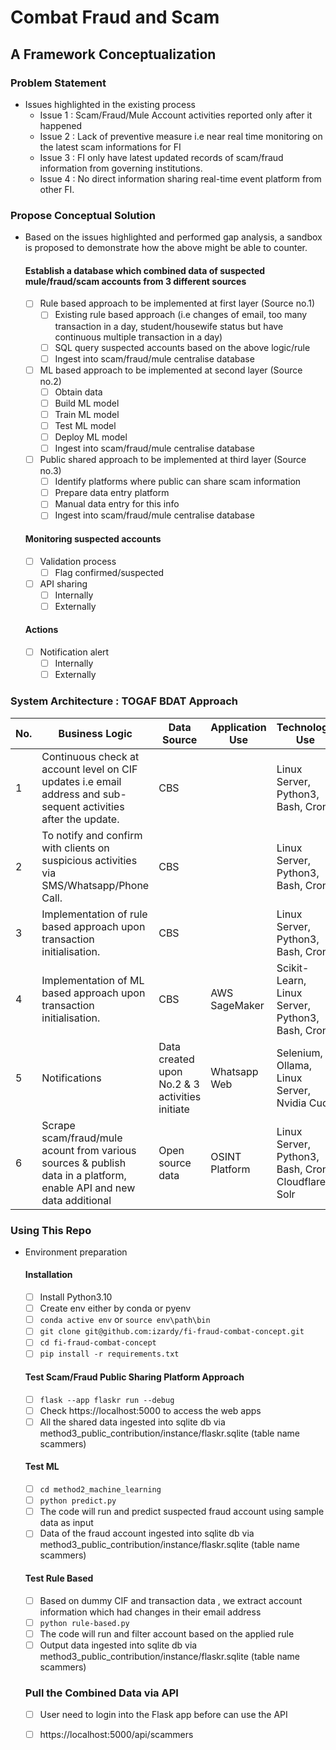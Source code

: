 # Combat Fraud and Scam
## A Framework Conceptualization
### Problem Statement
- Issues highlighted in the existing process
    - Issue 1 : Scam/Fraud/Mule Account activities reported only after it happened
    - Issue 2 : Lack of preventive measure i.e near real time monitoring on the latest scam informations for FI
    - Issue 3 : FI only have latest updated records of scam/fraud information from governing institutions. 
    - Issue 4 : No direct information sharing real-time event platform from other FI. 
### Propose Conceptual Solution
- Based on the issues highlighted and performed gap analysis, a sandbox is proposed to demonstrate how the above might be able to counter.
  #### Establish a database which combined data of suspected mule/fraud/scam accounts from 3 different sources
    - [ ] Rule based approach to be implemented at first layer (Source no.1)
        - [ ] Existing rule based approach (i.e changes of email, too many transaction in a day, student/housewife status but have continuous multiple transaction in a day)
        - [ ] SQL query suspected accounts based on the above logic/rule
        - [ ] Ingest into scam/fraud/mule centralise database
    - [ ] ML based approach to be implemented at second layer (Source no.2)
        - [ ] Obtain data
        - [ ] Build ML model
        - [ ] Train ML model
        - [ ] Test ML model
        - [ ] Deploy ML model
        - [ ] Ingest into scam/fraud/mule centralise database
    - [ ] Public shared approach to be implemented at third layer (Source no.3)
        - [ ] Identify platforms where public can share scam information
        - [ ] Prepare data entry platform
        - [ ] Manual data entry for this info
        - [ ] Ingest into scam/fraud/mule centralise database
  #### Monitoring suspected accounts
     - [ ] Validation process
         - [ ] Flag confirmed/suspected 
     - [ ] API sharing
         - [ ] Internally
         - [ ] Externally 
  #### Actions        
     - [ ] Notification alert
        - [ ] Internally
        - [ ] Externally 
                
### System Architecture : TOGAF BDAT Approach

| No. |Business Logic| Data Source | Application Use | Technology Use  |
--|------------|-------------|-----------------|-----------------|
|1|Continuous check at account level on CIF updates i.e email address and sub-sequent activities after the update.| CBS | | Linux Server, Python3, Bash, Cron |
|2|To notify and confirm with clients on suspicious activities via SMS/Whatsapp/Phone Call.|CBS| | Linux Server, Python3, Bash, Cron |
|3|Implementation of rule based approach upon transaction initialisation. | CBS| | Linux Server, Python3, Bash, Cron|
|4|Implementation of ML based approach upon transaction initialisation. | CBS| AWS SageMaker  | Scikit-Learn, Linux Server, Python3, Bash, Cron |
|5|Notifications | Data created upon No.2 & 3 activities initiate | Whatsapp Web| Selenium, Ollama, Linux Server, Nvidia Cuda |
|6|Scrape scam/fraud/mule acount from various sources & publish data in a platform, enable API and new data additional | Open source data| OSINT Platform | Linux Server, Python3, Bash, Cron, Cloudflare, Solr|

### Using This Repo
- Environment preparation
  #### Installation
     - [ ] Install Python3.10
     - [ ] Create env either by conda or pyenv
     - [ ] ```conda active env``` or ```source env\path\bin```
     - [ ] ```git clone git@github.com:izardy/fi-fraud-combat-concept.git```
     - [ ] ```cd fi-fraud-combat-concept```
     - [ ] ```pip install -r requirements.txt```
  #### Test Scam/Fraud Public Sharing Platform Approach
     - [ ] ```flask --app flaskr run --debug```
     - [ ] Check https://localhost:5000 to access the web apps
     - [ ] All the shared data ingested into sqlite db via method3_public_contribution/instance/flaskr.sqlite (table name scammers)
  #### Test ML 
     - [ ] ```cd method2_machine_learning```
     - [ ] ```python predict.py```
     - [ ] The code will run and predict suspected fraud account using sample data as input
     - [ ] Data of the fraud account ingested into sqlite db via method3_public_contribution/instance/flaskr.sqlite (table name scammers)
  #### Test Rule Based 
     - [ ] Based on dummy CIF and transaction data , we extract account information which  had changes in their email address 
     - [ ] ```python rule-based.py```
     - [ ] The code will run and filter account based on the applied rule
     - [ ] Output data ingested into sqlite db via method3_public_contribution/instance/flaskr.sqlite (table name scammers)
 
  ### Pull the Combined Data via API
    - [ ] User need to login into the Flask app before can use the API
    - [ ] https://localhost:5000/api/scammers
           
     
